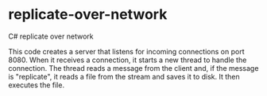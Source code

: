 # replicate-over-network
C# replicate over network

This code creates a server that listens 
for incoming connections on port 8080. 
When it receives a connection, 
it starts a new thread to handle the 
connection. The thread reads a message 
from the client and, if the message is 
"replicate", it reads a file from the 
stream and saves it to disk. 
It then executes the file.
